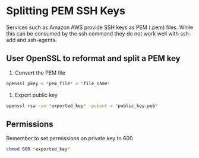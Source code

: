 # Splitting PEM SSH Keys

Services such as Amazon AWS provide SSH keys as PEM (.pem) files.  While this can be consumed by the ssh command they do not work well with ssh-add and ssh-agents.

## User OpenSSL to reformat and split a PEM key

1. Convert the PEM file

```bash
openssl pkey < *pem_file* > *file_name*
```

1. Export public key

```bash
openssl rsa -in *exported_key* -pubout > *public_key.pub*
```

## Permissions

Remember to set permissions on private key to 600

```bash
chmod 600 *exported_key*
```
